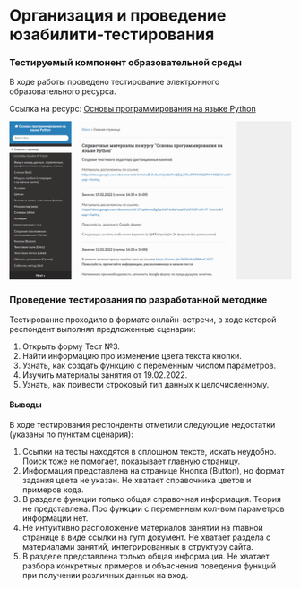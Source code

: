 # Организация и проведение юзабилити-тестирования

### Тестируемый компонент образовательной среды

В ходе работы проведено тестирование электронного образовательного ресурса.

Ссылка на ресурс: [Основы программирования на языке Python](https://balrundev.ru/python-basics/)

![](images/python_course.png)

### Проведение тестирования по разработанной методике

Тестирование проходило в формате онлайн-встречи, в ходе которой респондент выполнял предложенные сценарии:

1. Открыть форму Тест №3.
2. Найти информацию про изменение цвета текста кнопки.
3. Узнать, как создать функцию с переменным числом параметров.
4. Изучить материалы занятия от 19.02.2022.
5. Узнать, как привести строковый тип данных к целочисленному.

#### Выводы

В ходе тестирования респонденты отметили следующие недостатки (указаны по пунктам сценария):

1. Ссылки на тесты находятся в сплошном тексте, искать неудобно. Поиск тоже не помогает, показывает главную страницу.
2. Информация представлена на странице Кнопка (Button), но формат задания цвета не указан. Не хватает справочника цветов и примеров кода.
3. В разделе функции только общая справочная информация. Теория не представлена. Про функции с переменным кол-вом параметров информации нет.
4. Не интуитивно расположение материалов занятий на главной странице в виде ссылки на гугл документ. Не хватает раздела с материалами занятий, интегрированных в структуру сайта.
5. В разделе представлена только общая информация. Не хватает разбора конкретных примеров и объяснения поведения функций при получении различных данных на вход.
